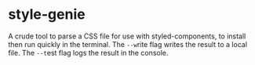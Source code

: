 # style-genie

A crude tool to parse a CSS file for use with styled-components, to install then run quickly in the terminal. The `--w`rite flag writes the result to a local file. The `--t`est flag logs the result in the console.
